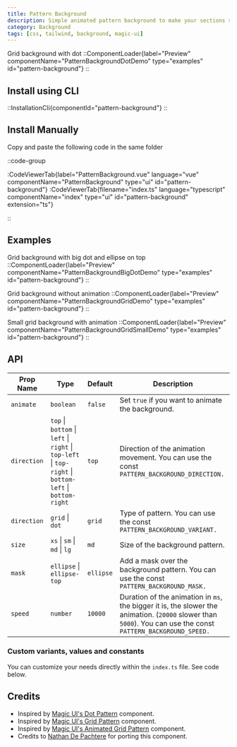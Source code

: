 ```yaml
---
title: Pattern Background
description: Simple animated pattern background to make your sections stand out.
category: Background
tags: [css, tailwind, background, magic-ui]
---
```


Grid background with dot
::ComponentLoader{label="Preview" componentName="PatternBackgroundDotDemo" type="examples" id="pattern-background"}
::

## Install using CLI

::InstallationCli{componentId="pattern-background"}
::

## Install Manually

Copy and paste the following code in the same folder

::code-group

:CodeViewerTab{label="PatternBackground.vue" language="vue" componentName="PatternBackground" type="ui" id="pattern-background"}
:CodeViewerTab{filename="index.ts" language="typescript" componentName="index" type="ui" id="pattern-background" extension="ts"}

::

## Examples

Grid background with big dot and ellipse on top
::ComponentLoader{label="Preview" componentName="PatternBackgroundBigDotDemo" type="examples" id="pattern-background"}
::

Grid background without animation
::ComponentLoader{label="Preview" componentName="PatternBackgroundGridDemo" type="examples" id="pattern-background"}
::

Small grid background with animation
::ComponentLoader{label="Preview" componentName="PatternBackgroundGridSmallDemo" type="examples" id="pattern-background"}
::

## API

| Prop Name   | Type                                                                                                   | Default   | Description                                                                                                                                                    |
| ----------- | ------------------------------------------------------------------------------------------------------ | --------- | -------------------------------------------------------------------------------------------------------------------------------------------------------------- |
| `animate`   | `boolean`                                                                                              | `false`   | Set `true` if you want to animate the background.                                                                                                              |
| `direction` | `top` \| `bottom` \| `left` \| `right` \| `top-left` \| `top-right` \| `bottom-left` \| `bottom-right` | `top`     | Direction of the animation movement. You can use the const `PATTERN_BACKGROUND_DIRECTION.`                                                                     |
| `direction` | `grid` \| `dot`                                                                                        | `grid`    | Type of pattern. You can use the const `PATTERN_BACKGROUND_VARIANT.`                                                                                           |
| `size`      | `xs` \| `sm` \| `md` \| `lg`                                                                           | `md`      | Size of the background pattern.                                                                                                                                |
| `mask`      | `ellipse` \| `ellipse-top`                                                                             | `ellipse` | Add a mask over the background pattern. You can use the const `PATTERN_BACKGROUND_MASK.`                                                                       |
| `speed`     | `number`                                                                                               | `10000`   | Duration of the animation in `ms`, the bigger it is, the slower the animation. (`20000` slower than `5000`). You can use the const `PATTERN_BACKGROUND_SPEED.` |

### Custom variants, values and constants

You can customize your needs directly within the `index.ts` file. See code below.

## Credits

- Inspired by [Magic UI's Dot Pattern](https://magicui.design/docs/components/dot-pattern) component.
- Inspired by [Magic UI's Grid Pattern](https://magicui.design/docs/components/grid-pattern) component.
- Inspired by [Magic UI's Animated Grid Pattern](https://magicui.design/docs/components/animated-grid-pattern) component.
- Credits to [Nathan De Pachtere](https://nathandepachtere.com/) for porting this component.
